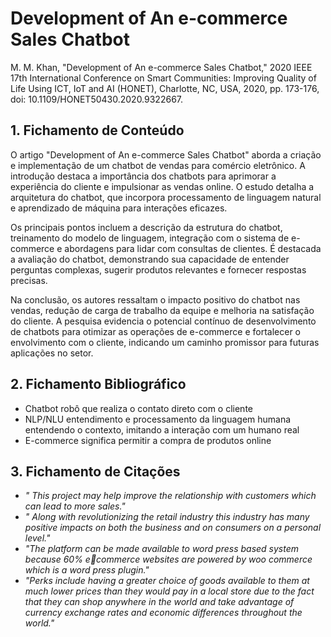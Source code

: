 # Development of An e-commerce Sales Chatbot

M. M. Khan, "Development of An e-commerce Sales Chatbot," 2020 IEEE 17th International Conference on Smart Communities: Improving Quality of Life Using ICT, IoT and AI (HONET), Charlotte, NC, USA, 2020, pp. 173-176, doi: 10.1109/HONET50430.2020.9322667.

## 1. Fichamento de Conteúdo

O artigo "Development of An e-commerce Sales Chatbot" aborda a criação e implementação de um chatbot de vendas para comércio eletrônico. A introdução destaca a importância dos chatbots para aprimorar a experiência do cliente e impulsionar as vendas online. O estudo detalha a arquitetura do chatbot, que incorpora processamento de linguagem natural e aprendizado de máquina para interações eficazes.

Os principais pontos incluem a descrição da estrutura do chatbot, treinamento do modelo de linguagem, integração com o sistema de e-commerce e abordagens para lidar com consultas de clientes. É destacada a avaliação do chatbot, demonstrando sua capacidade de entender perguntas complexas, sugerir produtos relevantes e fornecer respostas precisas.

Na conclusão, os autores ressaltam o impacto positivo do chatbot nas vendas, redução de carga de trabalho da equipe e melhoria na satisfação do cliente. A pesquisa evidencia o potencial contínuo de desenvolvimento de chatbots para otimizar as operações de e-commerce e fortalecer o envolvimento com o cliente, indicando um caminho promissor para futuras aplicações no setor.

## 2. Fichamento Bibliográfico 
* Chatbot robô que realiza o contato direto com o cliente
* NLP/NLU entendimento e processamento da linguagem humana entendendo o contexto, imitando a interação com um humano real
* E-commerce significa permitir a compra de produtos online
  
## 3. Fichamento de Citações 

* _" This project may help improve the relationship with 
customers which can lead to more sales."_
* _" Along with revolutionizing the retail industry this 
industry has many positive impacts on both the business and 
on consumers on a personal level."_
* _"The platform can 
be made available to word press based system because 60% ecommerce websites are powered by woo commerce which is a 
word press plugin."_
* _"Perks include having a greater choice of goods available to 
them at much lower prices than they would pay in a local store 
due to the fact that they can shop anywhere in the world and 
take advantage of currency exchange rates and economic 
differences throughout the world."_
